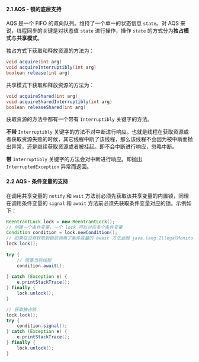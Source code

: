 #### 2.1 AQS - 锁的底层支持

AQS 是一个 FIFO 的双向队列。维持了一个单一的状态信息 `state`。对 AQS 来说，线程同步的关键是对状态值 `state` 进行操作，操作 `state` 的方式分为**独占模式**与**共享模式**。

独占方式下获取和释放资源的方法为：

```java
void acquire(int arg)
void acquireInterruptibly(int arg)
boolean release(int arg)
```

共享模式下获取和释放资源的方法为：

```java
void acquireShared(int arg)
void acquireSharedInterruptibly(int arg)
boolean releaseShared(int arg)
```

获取资源的方法中都有一个带有 `Interruptibly` 关键字的方法。

**不带** `Interruptibly` 关键字的方法不对中断进行响应。也就是线程在获取资源或者获取资源失败的时候，其它线程中断了该线程，那么该线程不会因为被中断而抛出异常，还是继续获取资源或者被挂起。即不会中断进行响应，忽略中断。

**带** `Interruptibly` 关键字的方法会对中断进行响应。即抛出 `InterruptedException` 异常而返回。

#### 2.2 AQS - 条件变量的支持

在调用共享变量的 `notify` 和 `wait` 方法前必须先获取该共享变量的内置锁，同理在调用条件变量的 `signal` 和 `await` 方法前必须先获取条件变量对应的锁。示例如下：

```java
ReentrantLock lock = new ReentrantLock();		
// 创建一个条件变量，一个 lock 可以对应多个条件变量
Condition condition = lock.newCondition();
// 如果在没有获取到锁前调用了条件变量的 await 方法会抛 java.lang.IllegalMonitorStateException 异常。
lock.lock();
				
try {
    // 阻塞当前线程
    condition.await();
    
} catch (Exception e) {
    e.printStackTrace();
} finally {
    lock.unlock();
}
```

```java
// 获取独占锁
lock.lock();
try {
    condition.signal();
} catch (Exception e) {
    e.printStackTrace();
} finally {
    lock.unlock();
}
```



